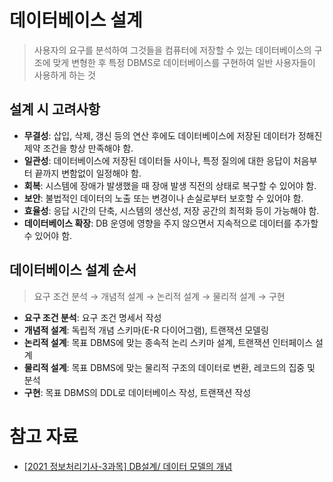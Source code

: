 # 데이터베이스 설계

> 사용자의 요구를 분석하여 그것들을 컴퓨터에 저장할 수 있는 데이터베이스의 구조에 맞게 변형한 후 특정 DBMS로 데이터베이스를 구현하여 일반 사용자들이 사용하게 하는 것

## 설계 시 고려사항

- **무결성**: 삽입, 삭제, 갱신 등의 연산 후에도 데이터베이스에 저장된 데이터가 정해진 제약 조건을 항상 만족해야 함.
- **일관성**: 데이터베이스에 저장된 데이터들 사이나, 특정 질의에 대한 응답이 처음부터 끝까지 변함없이 일정해야 함.
- **회복**: 시스템에 장애가 발생했을 때 장애 발생 직전의 상태로 복구할 수 있어야 함.
- **보안**: 불법적인 데이터의 노출 또는 변경이나 손실로부터 보호할 수 있어야 함.
- **효율성**: 응답 시간의 단축, 시스템의 생산성, 저장 공간의 최적화 등이 가능해야 함.
- **데이터베이스 확장**: DB 운영에 영향을 주지 않으면서 지속적으로 데이터를 추가할 수 있어야 함.

## 데이터베이스 설계 순서

> 요구 조건 분석 → 개념적 설계 → 논리적 설계 → 물리적 설계 → 구현

- **요구 조건 분석**: 요구 조건 명세서 작성
- **개념적 설계**: 독립적 개념 스키마(E-R 다이어그램), 트랜잭션 모델링
- **논리적 설계**: 목표 DBMS에 맞는 종속적 논리 스키마 설계, 트랜잭션 인터페이스 설계
- **물리적 설계**: 목표 DBMS에 맞는 물리적 구조의 데이터로 변환, 레코드의 집중 및 분석
- **구현**: 목표 DBMS의 DDL로 데이터베이스 작성, 트랜잭션 작성

# 참고 자료

- [\[2021 정보처리기사-3과목\] DB설계/ 데이터 모델의 개념](https://y-oni.tistory.com/entry/2021-%EC%A0%95%EB%B3%B4%EC%B2%98%EB%A6%AC%EA%B8%B0%EC%82%AC-3%EA%B3%BC%EB%AA%A9-DB%EC%84%A4%EA%B3%84-%EB%8D%B0%EC%9D%B4%ED%84%B0-%EB%AA%A8%EB%8D%B8%EC%9D%98-%EA%B0%9C%EB%85%90)
